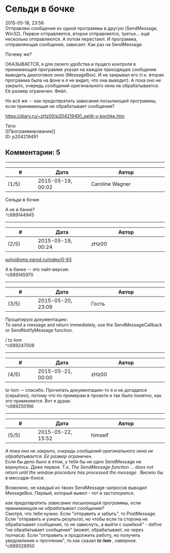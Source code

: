 Сельди в бочке
==============

  
2015-05-18, 23:56  
 Отправляю сообщение из одной программы в другую (SendMessage, Win32). Первое отправляется, второе отправляется, третье... ещё несколько отправляются. А потом перестают. И программа, отправляющая сообщения, зависает. Как раз на SendMessage.   
   
 Почему же?   
   
 ОКАЗЫВАЕТСЯ, я для своего удобства и пущего контроля в принимающей программе указал на каждое приходящее сообщение выводить диалоговое окно (MessageBox). И не закрывал его (т.к. вторая программа была на фоне и я не видел, что она выводит). А пока оно не закрыто, очередь сообщений оригинального окна не обрабатывается. Её размер ограничен. Фейл.   
   
 Но всё же -- как предотвратить зависание посылающей программы, если принимающая не обрабатывает сообщения?   
  
<https://diary.ru/~zHz00/p204219491_seldi-v-bochke.htm>  
  
Теги:  
[[Программирование]]  
ID: p204219491  


Комментарии: 5
--------------

  


---



|         #         |              Дата              |                     Автор                     |           ID           |
| --- | --- | --- | --- |
| (1/5) | 2015-05-19, 00:02 | Caroline Wagner | c689144945 |

  
  Сельди в бочке    
   
 А не в банке?   
 ^c689144945

---



|         #         |              Дата              |                     Автор                     |           ID           |
| --- | --- | --- | --- |
| (2/5) | 2015-05-19, 00:24 | zHz00 | c689145970 |

  
  [polyidioms.narod.ru/index/0-93](http://polyidioms.narod.ru/index/0-93)    
   
 А в банке -- это лайт-версия.   
 ^c689145970

---



|         #         |              Дата              |                     Автор                     |           ID           |
| --- | --- | --- | --- |
| (3/5) | 2015-05-20, 23:09 | Гость | c689247008 |

  
 Процитирую документацию:   
 To send a message and return immediately, use the SendMessageCallback or SendNotifyMessage function.   
   
 / tz-lom   
 ^c689247008

---



|         #         |              Дата              |                     Автор                     |           ID           |
| --- | --- | --- | --- |
| (4/5) | 2015-05-21, 00:00 | zHz00 | c689250166 |

  
 tz-lom -- спасибо. Прочитать документацию-то я и не догадался (серьёзно), потому что по примерам в проекте и так было понятно, как это применяется. Вот я дурак.   
 ^c689250166

---



|         #         |              Дата              |                     Автор                     |           ID           |
| --- | --- | --- | --- |
| (5/5) | 2015-05-22, 15:52 | himself | c689328950 |

  
  *А пока оно не закрыто, очередь сообщений оригинального окна не обрабатывается. Её размер ограничен.*    
 Если бы дело было в этом, у тебя бы  *ни одно*  SendMessage не вернулось. Даже первое. Т.к.  *The SendMessage function ... does not return until the window procedure has processed the message*  . Висело бы в мессадж-боксе.   
   
 Возможно, не каждый из твоих SendMessage-запросов выводил MessageBox. Первый, который вывел - тот и застопорился.   
   
  *как предотвратить зависание посылающей программы, если принимающая не обрабатывает сообщения?*    
 Смотря, что тебе нужно. Если "отправить и забыть", то PostMessage. Если "отправить и узнать результат, но чтобы если та сторона не обрабатывает сообщения, то не зависнуть, а выйти с ошибкой" - define "не обрабатывает сообщения" (может, обрабатывает, но через полчаса). Если "отправить и продолжить работу, но получить уведомление о прочтении", то как сказал  **tz-lom**  , наверное.   
 ^c689328950